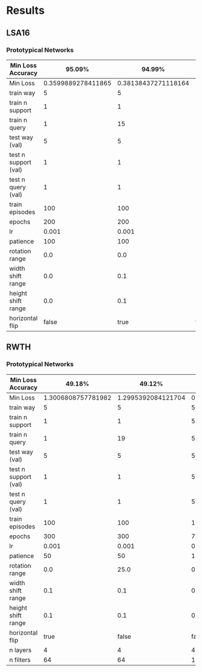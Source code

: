 # Results

## LSA16

### Prototypical Networks

| Min Loss Accuracy    | 95.09%             | 94.99%              | 96.04%              | 95.72%             | 95.82%             | 95.92%             | 95.43%             |
|----------------------|--------------------|---------------------|---------------------|--------------------|--------------------|--------------------|--------------------|
| Min Loss             | 0.3599889278411865 | 0.38138437271118164 | 0.22392521798610687 | 0.2183479517698288 | 0.2170957326889038 | 0.2539535462856293 | 0.2288980633020401 |
| train way            | 5                  | 5                   | 5                   | 5                  | 5                  | 17                 | 17                 |
| train n support      | 1                  | 1                   | 5                   | 5                  | 5                  | 5                  | 5                  |
| train n query        | 1                  | 15                  | 5                   | 5                  | 5                  | 25                 | 5                  |
| test way (val)       | 5                  | 5                   | 5                   | 5                  | 5                  | 5                  | 5                  |
| test n support (val) | 1                  | 1                   | 5                   | 5                  | 5                  | 5                  | 5                  |
| test n query (val)   | 1                  | 1                   | 5                   | 5                  | 5                  | 5                  | 11                 |
| train episodes       | 100                | 100                 | 100                 | 100                | 100                | 100                | 100                |
| epochs               | 200                | 200                 | 200                 | 200                | 200                | 200                | 200                |
| lr                   | 0.001              | 0.001               | 0.001               | 0.001              | 0.001              | 0.001              | 0.001              |
| patience             | 100                | 100                 | 100                 | 100                | 100                | 100                | 100                |
| rotation range       | 0.0                | 0.0                 | 0.0                 | 25.0               | 25.0               | 0.0                | 0.0                |
| width shift range    | 0.0                | 0.1                 | 0.1                 | 0.1                | 0.1                | 0.1                | 0.1                |
| height shift range   | 0.0                | 0.1                 | 0.1                 | 0.1                | 0.1                | 0.1                | 0.1                |
| horizontal flip      | false              | true                | false               | true               | false              | true               | false              |

## RWTH

### Prototypical Networks

| Min Loss Accuracy    | 49.18%             | 49.12%             | 73.85%             | 73.30%             | 73.16%             | 71.53%             | 73.71%             |
|----------------------|--------------------|--------------------|--------------------|--------------------|--------------------|--------------------|--------------------|
| Min Loss             | 1.3006808757781982 | 1.2995392084121704 | 0.8029892444610596 | 0.7627390027046204 | 0.7690102458000183 | 0.8384507298469543 | 0.8475354909896851 |
| train way            | 5                  | 5                  | 5                  | 5                  | 5                  | 5                  | 5                  |
| train n support      | 1                  | 1                  | 5                  | 5                  | 5                  | 5                  | 5                  |
| train n query        | 1                  | 19                 | 5                  | 5                  | 5                  | 15                 | 15                 |
| test way (val)       | 5                  | 5                  | 5                  | 5                  | 5                  | 5                  | 5                  |
| test n support (val) | 1                  | 1                  | 5                  | 5                  | 5                  | 5                  | 5                  |
| test n query (val)   | 1                  | 1                  | 5                  | 5                  | 5                  | 5                  | 5                  |
| train episodes       | 100                | 100                | 100                | 100                | 100                | 100                | 100                |
| epochs               | 300                | 300                | 75                 | 75                 | 75                 | 75                 | 75                 |
| lr                   | 0.001              | 0.001              | 0.001              | 0.001              | 0.001              | 0.001              | 0.001              |
| patience             | 50                 | 50                 | 15                 | 15                 | 15                 | 15                 | 15                 |
| rotation range       | 0.0                | 25.0               | 0.0                | 0.0                | 24.0               | 0.0                | 0.0                |
| width shift range    | 0.1                | 0.1                | 0.0                | 0.0                | 0.2                | 0.0                | 0.0                |
| height shift range   | 0.1                | 0.1                | 0.0                | 0.0                | 0.2                | 0.0                | 0.0                |
| horizontal flip      | true               | false              | false              | false              | true               | false              | false              |
| n layers             | 4                  | 4                  | 4                  | 4                  | 4                  | 4                  | 4                  |
| n filters            | 64                 | 64                 | 128                | 64                 | 64                 | 64                 | 128                |
